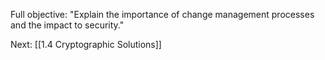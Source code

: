 Full objective: "Explain the importance of change management processes
and the impact to security."



Next: [[1.4 Cryptographic Solutions]]